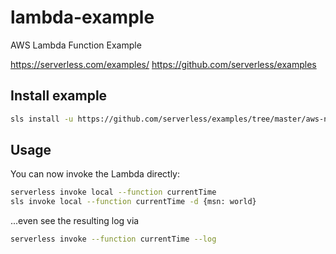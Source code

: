 # lambda-example
AWS Lambda Function Example

https://serverless.com/examples/
https://github.com/serverless/examples


## Install example
```bash
sls install -u https://github.com/serverless/examples/tree/master/aws-node-simple-http-endpoint
```

## Usage

You can now invoke the Lambda directly:

```bash
serverless invoke local --function currentTime
sls invoke local --function currentTime -d {msn: world}
```

...even see the resulting log via

```bash
serverless invoke --function currentTime --log
```